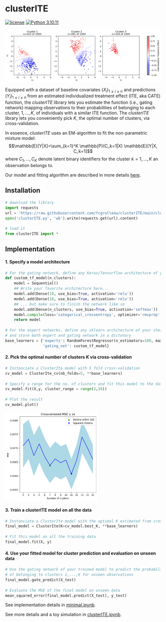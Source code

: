 # clusterITE
[![license](https://img.shields.io/badge/license-MIT-blue)](https://github.com/fcgrolleau/clusterITE/blob/main/LICENSE)
[![Python 3.10.11](https://img.shields.io/badge/Python-3.10.11-blue.svg)](https://www.Python.org) 

<img src="figures/clusters.png" align="center" alt="" width="800">

Equipped with a dataset of baseline covariates $`(X_i)_{1\leq i\leq n}`$ and predictions $(Y_i)_{1\leq i\leq n}$ from an estimated individualized treatment effect (ITE, aka CATE) function, the *clusterITE* library lets you estimate the function (i.e., gating network) mapping observations to their probabilities of belonging to each cluster, $1,\dots,K$, of individuals with a similar ITE function. The *clusterITE* library lets you conveniently pick $K$, the optimal number of clusters, via cross-validation. 

In essence, *clusterITE* uses an EM-algorithm to fit the non-parametric mixture model:
$$\mathbb{E}[Y|X]=\sum_{k=1}^K \mathbb{P}(C_k=1|X) \mathbb{E}[Y|X, C_k=1]$$
where $C_1,\dots,C_K$ denote latent binary identifiers for the cluster $k=1,\dots,K$ an observation belongs to.

Our model and fitting algorithm are described in more details <a href="https://fcgrolleau.github.io/clusterITE/Mixture_of_ITEs.pdf">here</a>.

## Installation
```python
# download the library
import requests
url = 'https://raw.githubusercontent.com/fcgrolleau/clusterITE/main/clusterITE.py'
open('clusterITE.py', 'wb').write(requests.get(url).content)

# load it
from clusterITE import *
```

## Implementation
#### 1. Specify a model architecture
```python
# For the gating network, define any Keras/Tensorflow architecture of your choice
def custom_tf_model(n_clusters):
    model = Sequential()
    ## Write your favorite architecture here...
    model.add(Dense(10, use_bias=True, activation='relu'))
    model.add(Dense(10, use_bias=True, activation='relu'))
    ## ... but make sure to finish the network like so
    model.add(Dense(n_clusters, use_bias=True, activation='softmax'))
    model.compile(loss='categorical_crossentropy', optimizer='rmsprop', metrics=['accuracy'])
    return model

# For the expert networks, define any sklearn architecture of your choice
# and store both expert and gating network in a dictonary
base_learners = {'experts': RandomForestRegressor(n_estimators=100, max_depth=10, max_features=10),
                 'gating_net': custom_tf_model}
```
#### 2. Pick the optimal number of clusters $K$ via cross-validation
```python
# Instanciate a ClusterIte model with 5 fold cross-validation
cv_model = ClusterIte_cv(nb_folds=5, **base_learners)

# Specify a range for the no. of clusters and fit this model to the data
cv_model.fit(X,y, cluster_range = range(2,16))

# Plot the result
cv_model.plot()
```
 <img src="figures/cv.png" align="center" alt="" width="300" />

#### 3. Train a clusterITE model on all the data
```python
# Instanciate a ClusterIte model with the optimal K estimated from cross-validation
final_model = ClusterIte(K=cv_model.best_K, **base_learners)

# Fit this model on all the training data
final_model.fit(X, y)
```

#### 4. Use your fitted model for cluster prediction and evaluation on unseen data
```python
# Use the gating network of your trained model to predict the probabilities 
# of belonging to clusters 1,...,K for unseen observations
final_model.gate_predict(X_test)

# Evaluate the MSE of the final model on unseen data
mean_squared_error(final_model.predict(X_test), y_test)
````

See implementation details in <a href="https://nbviewer.org/github/fcgrolleau/clusterITE/blob/main/minimal.ipynb">minimal.ipynb</a>.

See more details and a toy simulation in <a href="https://nbviewer.org/github/fcgrolleau/clusterITE/blob/main/clusterITE.ipynb">clusterITE.ipynb</a>.